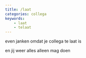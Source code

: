 ```yaml
---
title: /laat
categories: collega
keywords:
    - laat
    - telaat
---
```


even janken omdat je collega te laat is

en jij weer alles alleen mag doen